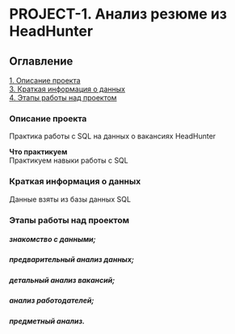 # PROJECT-1. Анализ резюме из HeadHunter

## Оглавление  
[1. Описание проекта](#Описание-проекта)  
[3. Краткая информация о данных](#Краткая-информация-о-данных)  
[4. Этапы работы над проектом](#Этапы-работы-над-проектом)    

### Описание проекта    
Практика работы с SQL на данных о вакансиях HeadHunter


**Что практикуем**     
Практикуем навыки работы с SQL


### Краткая информация о данных
Данные взяты из базы данных SQL


### Этапы работы над проектом  
##### знакомство с данными;
##### предварительный анализ данных;
##### детальный анализ вакансий;
##### анализ работодателей;
##### предметный анализ.





